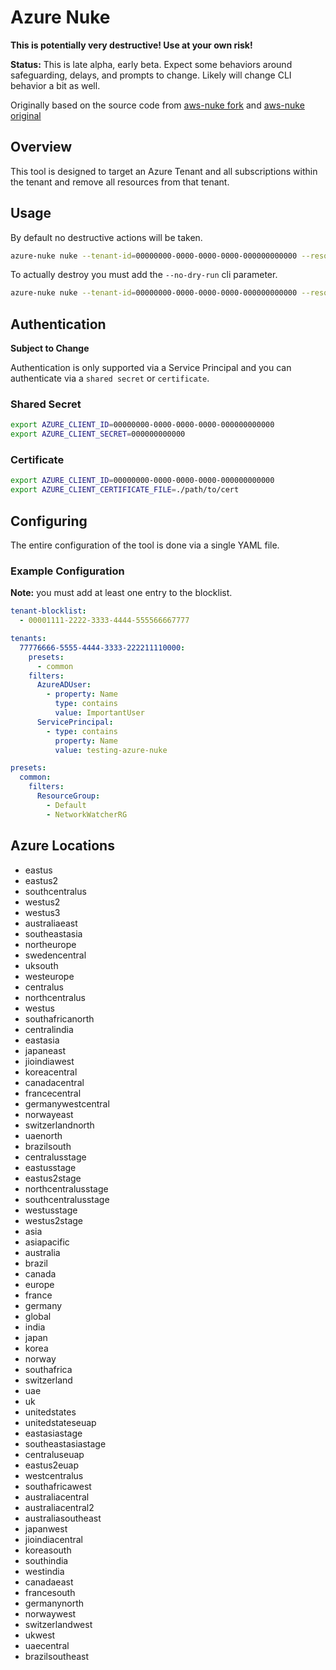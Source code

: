 # Azure Nuke

**This is potentially very destructive! Use at your own risk!**

**Status:** This is late alpha, early beta. Expect some behaviors around safeguarding, delays, and prompts to change. Likely will change CLI behavior a bit as well.

Originally based on the source code from [aws-nuke fork](https://github.com/ekristen/aws-nuke) and [aws-nuke original](https://github.com/rebuy-de/aws-nuke)

## Overview

This tool is designed to target an Azure Tenant and all subscriptions within the tenant and remove all resources from that tenant.

## Usage

By default no destructive actions will be taken.

```bash
azure-nuke nuke --tenant-id=00000000-0000-0000-0000-000000000000 --resource-id=api://11111111-1111-1111-1111-111111111111 --config=./config.yaml
```

To actually destroy you must add the `--no-dry-run` cli parameter.

```bash
azure-nuke nuke --tenant-id=00000000-0000-0000-0000-000000000000 --resource-id=api://11111111-1111-1111-1111-111111111111 --config=./config.yaml --no-dry-run
```

## Authentication

**Subject to Change**

Authentication is only supported via a Service Principal and you can authenticate via a `shared secret` or `certificate`.

### Shared Secret

```bash
export AZURE_CLIENT_ID=00000000-0000-0000-0000-000000000000
export AZURE_CLIENT_SECRET=000000000000
```

### Certificate

```bash
export AZURE_CLIENT_ID=00000000-0000-0000-0000-000000000000
export AZURE_CLIENT_CERTIFICATE_FILE=./path/to/cert
```

## Configuring

The entire configuration of the tool is done via a single YAML file.

### Example Configuration

**Note:** you must add at least one entry to the blocklist.

```yaml
tenant-blocklist:
  - 00001111-2222-3333-4444-555566667777

tenants:
  77776666-5555-4444-3333-222211110000:
    presets:
      - common
    filters:
      AzureADUser:
        - property: Name
          type: contains
          value: ImportantUser
      ServicePrincipal:
        - type: contains
          property: Name
          value: testing-azure-nuke

presets:
  common:
    filters:
      ResourceGroup:
        - Default
        - NetworkWatcherRG
```

## Azure Locations

- eastus
- eastus2
- southcentralus
- westus2
- westus3
- australiaeast
- southeastasia
- northeurope
- swedencentral
- uksouth
- westeurope
- centralus
- northcentralus
- westus
- southafricanorth
- centralindia
- eastasia
- japaneast
- jioindiawest
- koreacentral
- canadacentral
- francecentral
- germanywestcentral
- norwayeast
- switzerlandnorth
- uaenorth
- brazilsouth
- centralusstage
- eastusstage
- eastus2stage
- northcentralusstage
- southcentralusstage
- westusstage
- westus2stage
- asia
- asiapacific
- australia
- brazil
- canada
- europe
- france
- germany
- global
- india
- japan
- korea
- norway
- southafrica
- switzerland
- uae
- uk
- unitedstates
- unitedstateseuap
- eastasiastage
- southeastasiastage
- centraluseuap
- eastus2euap
- westcentralus
- southafricawest
- australiacentral
- australiacentral2
- australiasoutheast
- japanwest
- jioindiacentral
- koreasouth
- southindia
- westindia
- canadaeast
- francesouth
- germanynorth
- norwaywest
- switzerlandwest
- ukwest
- uaecentral
- brazilsoutheast
